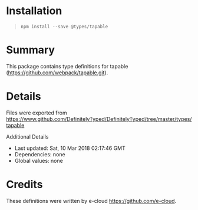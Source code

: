 # Installation
> `npm install --save @types/tapable`

# Summary
This package contains type definitions for tapable (https://github.com/webpack/tapable.git).

# Details
Files were exported from https://www.github.com/DefinitelyTyped/DefinitelyTyped/tree/master/types/tapable

Additional Details
 * Last updated: Sat, 10 Mar 2018 02:17:46 GMT
 * Dependencies: none
 * Global values: none

# Credits
These definitions were written by e-cloud <https://github.com/e-cloud>.
